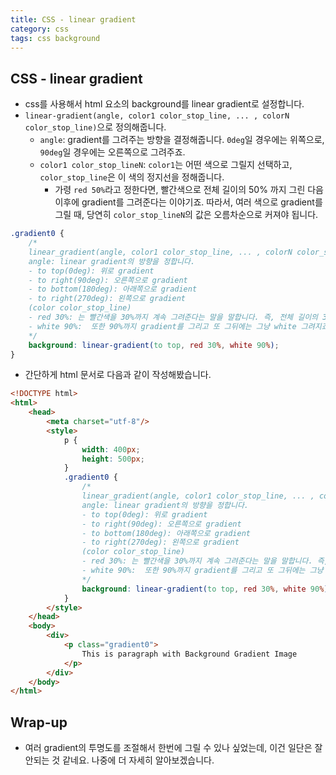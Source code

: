 ```yaml
---
title: CSS - linear gradient
category: css
tags: css background
---
```


## CSS - linear gradient

- css를 사용해서 html 요소의 background를 linear gradient로 설정합니다.
- `linear-gradient(angle, color1 color_stop_line, ... , colorN color_stop_line)`으로 정의해줍니다.
  - `angle`: gradient를 그려주는 방향을 결정해줍니다. `0deg`일 경우에는 위쪽으로, `90deg`일 경우에는 오른쪽으로 그려주죠.
  - `color1 color_stop_lineN`: `color1`는 어떤 색으로 그릴지 선택하고, `color_stop_line`은 이 색의 정지선을 정해줍니다. 
    - 가령 `red 50%`라고 정한다면, 빨간색으로 전체 길이의 50% 까지 그린 다음 이후에 gradient를 그려준다는 이야기죠. 따라서, 여러 색으로 gradient를 그릴 때, 당연히 `color_stop_lineN`의 값은 오름차순으로 커져야 됩니다.

```css
.gradient0 {
    /*
    linear_gradient(angle, color1 color_stop_line, ... , colorN color_stop_line)
    angle: linear gradient의 방향을 정합니다.
    - to top(0deg): 위로 gradient
    - to right(90deg): 오른쪽으로 gradient
    - to bottom(180deg): 아래쪽으로 gradient
    - to right(270deg): 왼쪽으로 gradient
    (color color_stop_line)
    - red 30%: 는 빨간색을 30%까지 계속 그려준다는 말을 말합니다. 즉, 전체 길이의 30% 이후부터 gradient가 시작되는 것이죠.
    - white 90%:  또한 90%까지 gradient를 그리고 또 그뒤에는 그냥 white 그려지죠.
    */
    background: linear-gradient(to top, red 30%, white 90%);
}
```

- 간단하게 html 문서로 다음과 같이 작성해봤습니다.

```html
<!DOCTYPE html>
<html>
    <head>
        <meta charset="utf-8"/>
        <style>
            p {
                width: 400px;
                height: 500px;
            }
            .gradient0 {
                /*
                linear_gradient(angle, color1 color_stop_line, ... , colorN color_stop_line)
                angle: linear gradient의 방향을 정합니다.
                - to top(0deg): 위로 gradient
                - to right(90deg): 오른쪽으로 gradient
                - to bottom(180deg): 아래쪽으로 gradient
                - to right(270deg): 왼쪽으로 gradient
                (color color_stop_line)
                - red 30%: 는 빨간색을 30%까지 계속 그려준다는 말을 말합니다. 즉, 전체 길이의 30% 이후부터 gradient가 시작되는 것이죠.
                - white 90%:  또한 90%까지 gradient를 그리고 또 그뒤에는 그냥 white 그려지죠.
                */
                background: linear-gradient(to top, red 30%, white 90%);
            }
        </style>
    </head>
    <body>
        <div>
            <p class="gradient0">
                This is paragraph with Background Gradient Image
            </p>
        </div>
    </body>
</html>
```

## Wrap-up

- 여러 gradient의 투명도를 조절해서 한번에 그릴 수 있나 싶었는데, 이건 일단은 잘 안되는 것 같네요. 나중에 더 자세히 알아보겠습니다.
